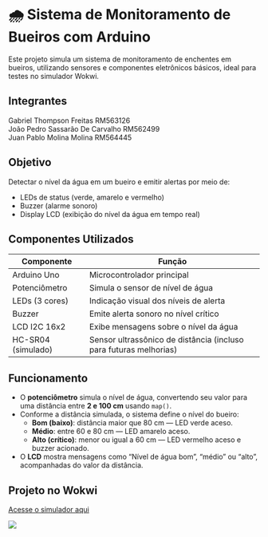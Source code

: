 # 🌧️ Sistema de Monitoramento de Bueiros com Arduino

Este projeto simula um sistema de monitoramento de enchentes em bueiros, utilizando sensores e componentes eletrônicos básicos, ideal para testes no simulador Wokwi.

## Integrantes
Gabriel Thompson Freitas RM563126\
João Pedro Sassarão De Carvalho RM562499\
Juan Pablo Molina Molina RM564445


## Objetivo

Detectar o nível da água em um bueiro e emitir alertas por meio de:  
- LEDs de status (verde, amarelo e vermelho)  
- Buzzer (alarme sonoro)  
- Display LCD (exibição do nível da água em tempo real)

## Componentes Utilizados

| Componente         | Função                                   |
|--------------------|-----------------------------------------|
| Arduino Uno        | Microcontrolador principal               |
| Potenciômetro      | Simula o sensor de nível de água         |
| LEDs (3 cores)     | Indicação visual dos níveis de alerta    |
| Buzzer             | Emite alerta sonoro no nível crítico     |
| LCD I2C 16x2       | Exibe mensagens sobre o nível da água   |
| HC-SR04 (simulado) | Sensor ultrassônico de distância (incluso para futuras melhorias) |

## Funcionamento

- O **potenciômetro** simula o nível de água, convertendo seu valor para uma distância entre **2 e 100 cm** usando `map()`.  
- Conforme a distância simulada, o sistema define o nível do bueiro:  
  - **Bom (baixo)**: distância maior que 80 cm — LED verde aceso.  
  - **Médio**: entre 60 e 80 cm — LED amarelo aceso.  
  - **Alto (crítico)**: menor ou igual a 60 cm — LED vermelho aceso e buzzer acionado.  
- O **LCD** mostra mensagens como “Nível de água bom”, “médio” ou “alto”, acompanhadas do valor da distância.

## Projeto no Wokwi

[Acesse o simulador aqui](https://wokwi.com/projects/432241203851159553)

![](https://github.com/user-attachments/assets/7d17bb03-6934-4bf6-8996-030ad9f3194c)

